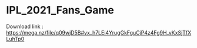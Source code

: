 # IPL_2021_Fans_Game


Download link : 
https://mega.nz/file/q09wjD5B#vx_h7LEi4YrugGkFguCjP4z4Fg9H_vKxSjTfXLuhTp0
